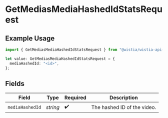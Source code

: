 # GetMediasMediaHashedIdStatsRequest

## Example Usage

```typescript
import { GetMediasMediaHashedIdStatsRequest } from "@wistia/wistia-api-client/models/operations";

let value: GetMediasMediaHashedIdStatsRequest = {
  mediaHashedId: "<id>",
};
```

## Fields

| Field                       | Type                        | Required                    | Description                 |
| --------------------------- | --------------------------- | --------------------------- | --------------------------- |
| `mediaHashedId`             | *string*                    | :heavy_check_mark:          | The hashed ID of the video. |